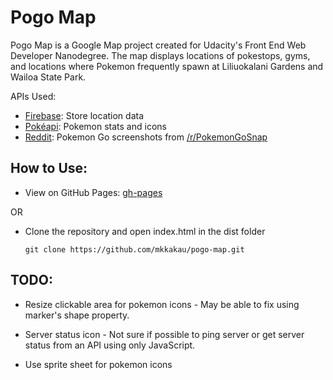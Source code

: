 Pogo Map
===========================
Pogo Map is a Google Map project created for Udacity's Front End Web Developer Nanodegree.
The map displays locations of pokestops, gyms, and locations where Pokemon frequently spawn at Liliuokalani Gardens and Wailoa State Park.

APIs Used:
* [Firebase](https://firebase.google.com/docs/): Store location data
* [Pokéapi](https://pokeapi.co/docsv2/): Pokemon stats and icons
* [Reddit](https://www.reddit.com/dev/api/): Pokemon Go screenshots from [/r/PokemonGoSnap](https://www.reddit.com/r/pokemongosnap)


How to Use:
-----------
* View on GitHub Pages: [gh-pages](https://mkkakau.github.io/pogo-map/)

OR

* Clone the repository and open index.html in the dist folder

  `git clone https://github.com/mkkakau/pogo-map.git`

TODO:
------------
* Resize clickable area for pokemon icons - May be able to fix using marker's shape property.

* Server status icon - Not sure if possible to ping server or get server status from an API using only JavaScript.

* Use sprite sheet for pokemon icons
